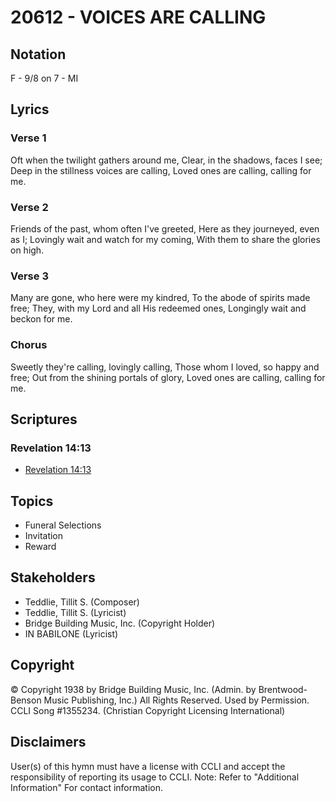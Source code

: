 # 20612 - VOICES ARE CALLING

## Notation

F - 9/8 on 7 - MI

## Lyrics

### Verse 1

Oft when the twilight gathers around me, Clear, in the shadows, faces I see; Deep in the stillness voices are calling, Loved ones are calling, calling for me.

### Verse 2

Friends of the past, whom often I've greeted, Here as they journeyed, even as I; Lovingly wait and watch for my coming, With them to share the glories on high.

### Verse 3

Many are gone, who here were my kindred, To the abode of spirits made free; They, with  my Lord and all His redeemed ones, Longingly wait and beckon for me.

### Chorus

Sweetly they're calling, lovingly calling, Those whom I loved, so happy and free; Out from the shining portals of glory, Loved ones are calling, calling for me.


## Scriptures

### Revelation 14:13

- [Revelation 14:13](https://www.biblegateway.com/passage/?search=Revelation%2014%3A13)


## Topics

- Funeral Selections
- Invitation
- Reward

## Stakeholders

- Teddlie, Tillit S. (Composer)
- Teddlie, Tillit S. (Lyricist)
- Bridge Building Music, Inc. (Copyright Holder)
- IN BABILONE (Lyricist)

## Copyright

© Copyright 1938 by Bridge Building Music, Inc. (Admin. by Brentwood-Benson Music Publishing, Inc.) All Rights Reserved. Used by Permission. CCLI Song #1355234.
(Christian Copyright Licensing International)

## Disclaimers

User(s) of this hymn must have a license with CCLI and accept the responsibility of reporting its usage to CCLI.
Note: Refer to "Additional Information" For contact information.

